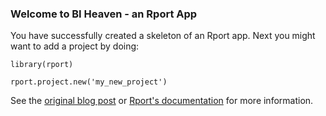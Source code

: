 ### Welcome to BI Heaven - an Rport App

You have successfully created a skeleton of an Rport app. Next you might want to
add a project by doing:

    library(rport)

    rport.project.new('my_new_project')

See the [original blog post][blog_post] or [Rport's documentation][rport] for more
information.

[blog_post]: http://big-elephants.com/rport-the-r-package-for-sql-databases "Introducing Rport"
[rport]: http://github.com/adeven/rport "Rport Source Code"
